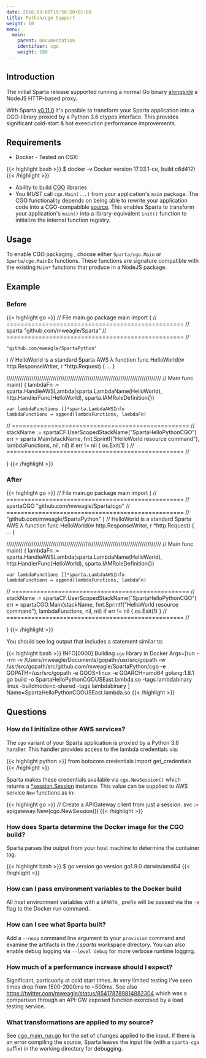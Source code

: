 ```yaml
---
date: 2016-03-09T19:56:50+01:00
title: Python/cgo Support
weight: 10
menu:
  main:
    parent: Documentation
    identifier: cgo
    weight: 100
---
```


## Introduction

The initial Sparta release supported running a normal Go binary [alongside](https://aws.amazon.com/blogs/compute/running-executables-in-aws-lambda/) a NodeJS HTTP-based proxy.

With Sparta [v0.11.0](https://github.com/mweagle/Sparta/blob/master/CHANGES.md#v0110) it's possible to transform your Sparta application into a CGO-library proxied by a Python 3.6 ctypes interface. This provides significant cold-start & hot exeecution performance improvements.

## Requirements

- Docker - Tested on OSX:

{{< highlight bash >}}
  $ docker -v
  Docker version 17.03.1-ce, build c6d412)
{{< /highlight >}}

- Ability to build [CGO](https://blog.golang.org/c-go-cgo) libraries
- You *MUST* call `cgo.Main(...)` from your application's `main` package. The CGO functionality depends on being able to rewrite your application code into a CGO-compabible [source](https://golang.org/cmd/cgo/).  This enables Sparta to transform your application's `main()` into a library-equivalent `init()` function to initialize the internal function registry.

## Usage

To enable CGO packaging , choose either `Sparta/cgo.Main` or `Sparta/cgo.MainEx` functions. These functions are signature compatible with the existing `Main*` functions that produce in a NodeJS package.

## Example

### Before

{{< highlight go >}}
// File main.go
package main
import (
  // ================================================== //
	sparta "github.com/mweagle/Sparta"
  // ================================================== //

	"github.com/mweagle/SpartaPython"
)
// HelloWorld is a standard Sparta AWS λ function
func HelloWorld(w http.ResponseWriter, r *http.Request) {
...
}

////////////////////////////////////////////////////////////////////////////////
// Main
func main() {
	lambdaFn := sparta.HandleAWSLambda(sparta.LambdaName(HelloWorld),
		http.HandlerFunc(HelloWorld),
		sparta.IAMRoleDefinition{})

	var lambdaFunctions []*sparta.LambdaAWSInfo
	lambdaFunctions = append(lambdaFunctions, lambdaFn)
  // ================================================== //
	stackName := spartaCF.UserScopedStackName("SpartaHelloPythonCGO")
	err = sparta.Main(stackName,
		fmt.Sprintf("HelloWorld resource command"),
		lambdaFunctions,
		nil,
		nil)
	if err != nil {
		os.Exit(1)
	}
  // ================================================== //

}
{{< /highlight >}}

### After

{{< highlight go >}}
// File main.go
package main
import (
  // ================================================== //
	spartaCGO "github.com/mweagle/Sparta/cgo"
  // ================================================== //
	"github.com/mweagle/SpartaPython"
)
// HelloWorld is a standard Sparta AWS λ function
func HelloWorld(w http.ResponseWriter, r *http.Request) {
...
}

////////////////////////////////////////////////////////////////////////////////
// Main
func main() {
	lambdaFn := sparta.HandleAWSLambda(sparta.LambdaName(HelloWorld),
		http.HandlerFunc(HelloWorld),
		sparta.IAMRoleDefinition{})

	var lambdaFunctions []*sparta.LambdaAWSInfo
	lambdaFunctions = append(lambdaFunctions, lambdaFn)
  // ================================================== //
	stackName := spartaCF.UserScopedStackName("SpartaHelloPythonCGO")
	err = spartaCGO.Main(stackName,
		fmt.Sprintf("HelloWorld resource command"),
		lambdaFunctions,
		nil,
		nil)
	if err != nil {
		os.Exit(1)
	}
  // ================================================== //

}
{{< /highlight >}}


You should see log output that includes a statement similar to:

{{< highlight bash >}}
INFO[0000] Building `cgo` library in Docker              Args=[run --rm -v /Users/mweagle/Documents/gopath:/usr/src/gopath -w /usr/src/gopath/src/github.com/mweagle/SpartaPython/cgo -e GOPATH=/usr/src/gopath -e GOOS=linux -e GOARCH=amd64 golang:1.8.1 go build -o SpartaHelloPythonCGOUSEast.lambda.so -tags lambdabinary linux  -buildmode=c-shared -tags lambdabinary ] Name=SpartaHelloPythonCGOUSEast.lambda.so
{{< /highlight >}}

## Questions

### How do I initialize other AWS services?

The `cgo` variant of your Sparta application is proxied by a Python 3.6 handler. This handler provides access to the lambda credentials via:

{{< highlight python >}}
from botocore.credentials import get_credentials
{{< /highlight >}}


Sparta makes these credentials available via `cgo.NewSession()` which returns a [*session.Session](http://docs.aws.amazon.com/sdk-for-go/api/aws/session/) instance. This value can be supplied to AWS service `New` functions as in:

{{< highlight go >}}
// Create a APIGateway client from just a session.
svc := apigateway.New(cgo.NewSession())
{{< /highlight >}}

### How does Sparta determine the Docker image for the CGO build?

Sparta parses the output from your host machine to determine the container tag.

{{< highlight bash >}}
$ go version
go version go1.9.0 darwin/amd64
{{< /highlight >}}

### How can I pass environment variables to the Docker build

All host environment variables with a `SPARTA_` prefix will be passed via the `-e` flag to the Docker run command.

### How can I see what Sparta built?

Add a `--noop` command line argument to your `provision` command and examine the artifacts in the _/.sparta_ workspace directory. You can also enable debug logging via `--level debug` for more verbose runtime logging.

### How much of a performance increase should I expect?

Significant, particuarly at cold start times. In very limited testing I've seen times drop from 1500-2000ms to ~500ms.  See also https://twitter.com/mweagle/status/854178789814882304 which was a comparison through an API-GW exposed function exercised by a load testing service.

### What transformations are applied to my source?

See [cgo_main_run.go](https://github.com/mweagle/Sparta/blob/master/cgo/cgo_main_run.go#L44) for the set of changes applied to the input. If there is an error compiling the source, Sparta leaves the input file (with a `sparta-cgo` suffix) in the working directory for debugging.

